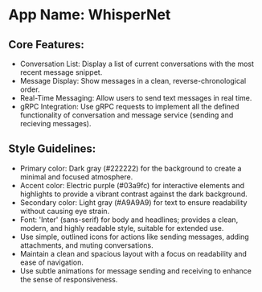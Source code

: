 # **App Name**: WhisperNet

## Core Features:

- Conversation List: Display a list of current conversations with the most recent message snippet.
- Message Display: Show messages in a clean, reverse-chronological order.
- Real-Time Messaging: Allow users to send text messages in real time.
- gRPC Integration: Use gRPC requests to implement all the defined functionality of conversation and message service (sending and recieving messages).

## Style Guidelines:

- Primary color: Dark gray (#222222) for the background to create a minimal and focused atmosphere.
- Accent color: Electric purple (#03a9fc) for interactive elements and highlights to provide a vibrant contrast against the dark background.
- Secondary color: Light gray (#A9A9A9) for text to ensure readability without causing eye strain.
- Font: 'Inter' (sans-serif) for body and headlines; provides a clean, modern, and highly readable style, suitable for extended use.
- Use simple, outlined icons for actions like sending messages, adding attachments, and muting conversations.
- Maintain a clean and spacious layout with a focus on readability and ease of navigation.
- Use subtle animations for message sending and receiving to enhance the sense of responsiveness.